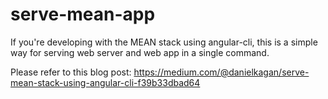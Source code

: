 # serve-mean-app

If you're developing with the MEAN stack using angular-cli, this is a simple way for serving web server and web app in a single command.


Please refer to this blog post:
https://medium.com/@danielkagan/serve-mean-stack-using-angular-cli-f39b33dbad64
